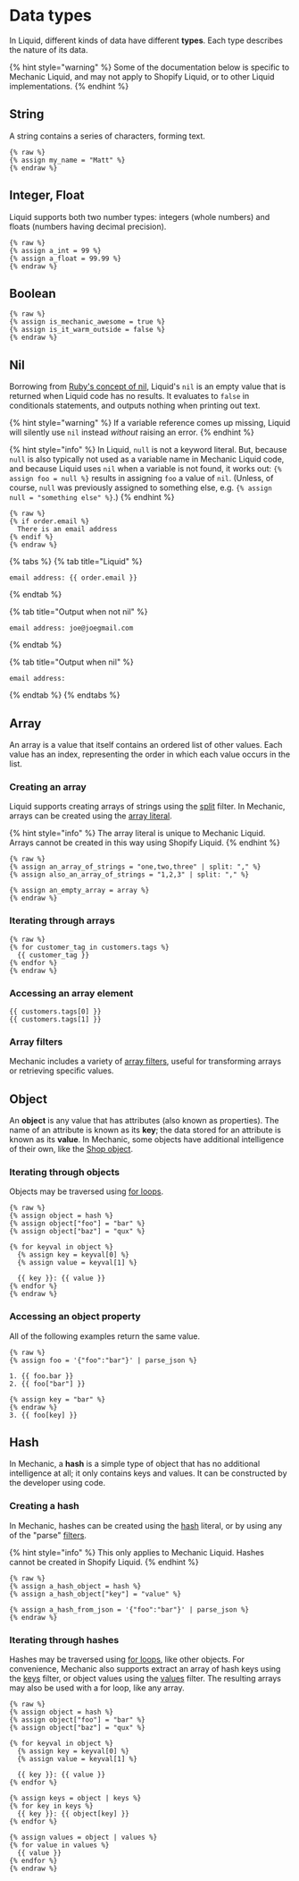 # Data types

In Liquid, different kinds of data have different **types**. Each type describes the nature of its data.

{% hint style="warning" %}
Some of the documentation below is specific to Mechanic Liquid, and may not apply to Shopify Liquid, or to other Liquid implementations.
{% endhint %}

## String

A string contains a series of characters, forming text.

```liquid
{% raw %}
{% assign my_name = "Matt" %}
{% endraw %}
```

## Integer, Float

Liquid supports both two number types: integers (whole numbers) and floats (numbers having decimal precision).

```liquid
{% raw %}
{% assign a_int = 99 %}
{% assign a_float = 99.99 %}
{% endraw %}
```

## Boolean

```liquid
{% raw %}
{% assign is_mechanic_awesome = true %}
{% assign is_it_warm_outside = false %}
{% endraw %}
```

## Nil

Borrowing from [Ruby's concept of nil](https://www.rubyguides.com/2018/01/ruby-nil/), Liquid's `nil` is an empty value that is returned when Liquid code has no results. It evaluates to `false` in conditionals statements, and outputs nothing when printing out text.

{% hint style="warning" %}
If a variable reference comes up missing, Liquid will silently use `nil` instead _without_ raising an error.
{% endhint %}

{% hint style="info" %}
In Liquid, `null` is not a keyword literal. But, because `null` is also typically not used as a variable name in Mechanic Liquid code, and because Liquid uses `nil` when a variable is not found, it works out: `{% assign foo = null %}` results in assigning `foo` a value of `nil`. (Unless, of course, `null` was previously assigned to something else, e.g. `{% assign null = "something else" %}`.)
{% endhint %}

```liquid
{% raw %}
{% if order.email %}
  There is an email address
{% endif %}
{% endraw %}
```

{% tabs %}
{% tab title="Liquid" %}
```liquid
email address: {{ order.email }}
```
{% endtab %}

{% tab title="Output when not nil" %}
```
email address: joe@joegmail.com
```
{% endtab %}

{% tab title="Output when nil" %}
```
email address:
```
{% endtab %}
{% endtabs %}

## Array

An array is a value that itself contains an ordered list of other values. Each value has an index, representing the order in which each value occurs in the list.

### Creating an array

Liquid supports creating arrays of strings using the [split](../filters.md#split) filter. In Mechanic, arrays can be created using the [array literal](types.md).

{% hint style="info" %}
The array literal is unique to Mechanic Liquid. Arrays cannot be created in this way using Shopify Liquid.
{% endhint %}

```liquid
{% raw %}
{% assign an_array_of_strings = "one,two,three" | split: "," %}
{% assign also_an_array_of_strings = "1,2,3" | split: "," %}

{% assign an_empty_array = array %}
{% endraw %}
```

### Iterating through arrays

```liquid
{% raw %}
{% for customer_tag in customers.tags %}
  {{ customer_tag }}
{% endfor %}
{% endraw %}
```

### Accessing an array element

```liquid
{{ customers.tags[0] }}
{{ customers.tags[1] }}
```

### Array filters

Mechanic includes a variety of [array filters](../filters.md#array-filters), useful for transforming arrays or retrieving specific values.

## Object

An **object** is any value that has attributes (also known as properties). The name of an attribute is known as its **key**; the data stored for an attribute is known as its **value**. In Mechanic, some objects have additional intelligence of their own, like the [Shop object](../shopify/shop.md).

### Iterating through objects

Objects may be traversed using [for loops](control-flow/iteration.md).

```liquid
{% raw %}
{% assign object = hash %}
{% assign object["foo"] = "bar" %}
{% assign object["baz"] = "qux" %}

{% for keyval in object %}
  {% assign key = keyval[0] %}
  {% assign value = keyval[1] %}

  {{ key }}: {{ value }}
{% endfor %}
{% endraw %}
```

### Accessing an object property

All of the following examples return the same value.

```liquid
{% raw %}
{% assign foo = '{"foo":"bar"}' | parse_json %}

1. {{ foo.bar }}
2. {{ foo["bar"] }}

{% assign key = "bar" %}
{% endraw %}
3. {{ foo[key] }}
```

## Hash

In Mechanic, a **hash** is a simple type of object that has no additional intelligence at all; it only contains keys and values. It can be constructed by the developer using code.

### Creating a hash

In Mechanic, hashes can be created using the [hash](../keyword-literals/hash.md) literal, or by using any of the "parse" [filters](../filters.md).

{% hint style="info" %}
This only applies to Mechanic Liquid. Hashes cannot be created in Shopify Liquid.
{% endhint %}

```liquid
{% raw %}
{% assign a_hash_object = hash %}
{% assign a_hash_object["key"] = "value" %}

{% assign a_hash_from_json = '{"foo":"bar"}' | parse_json %}
{% endraw %}
```

### Iterating through hashes

Hashes may be traversed using [for loops](control-flow/iteration.md), like other objects. For convenience, Mechanic also supports extract an array of hash keys using the [keys](../filters.md#keys) filter, or object values using the [values](../filters.md#values) filter. The resulting arrays may also be used with a for loop, like any array.

```liquid
{% raw %}
{% assign object = hash %}
{% assign object["foo"] = "bar" %}
{% assign object["baz"] = "qux" %}

{% for keyval in object %}
  {% assign key = keyval[0] %}
  {% assign value = keyval[1] %}

  {{ key }}: {{ value }}
{% endfor %}

{% assign keys = object | keys %}
{% for key in keys %}
  {{ key }}: {{ object[key] }}
{% endfor %}

{% assign values = object | values %}
{% for value in values %}
  {{ value }}
{% endfor %}
{% endraw %}
```

